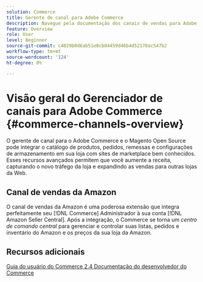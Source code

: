 ```yaml
---
solution: Commerce
title: Gerente de canal para Adobe Commerce
description: Navegue pela documentação dos canais de vendas para Adobe Commerce e Magento Open Source.
feature: Overview
role: User
level: Beginner
source-git-commit: c4029b0d6ab51e0cb84459d46b4d52178ac547b2
workflow-type: tm+mt
source-wordcount: '124'
ht-degree: 0%

---
```



# Visão geral do Gerenciador de canais para Adobe Commerce {#commerce-channels-overview}

O gerente de canal para o Adobe Commerce e o Magento Open Source pode integrar o catálogo de produtos, pedidos, remessas e configurações de armazenamento em sua loja com sites de marketplace bem conhecidos. Esses recursos avançados permitem que você aumente a receita, capturando o novo tráfego da loja e expandindo as vendas para outras lojas da Web.

## Canal de vendas da Amazon

O canal de vendas da Amazon é uma poderosa extensão que integra perfeitamente seu [!DNL Commerce] Administrador à sua conta [!DNL Amazon Seller Central]. Após a integração, o Commerce se torna um _centro de comando central_ para gerenciar e controlar suas listas, pedidos e inventário do Amazon e os preços da sua loja da Amazon.

## Recursos adicionais

[Guia do usuário do Commerce 2.4 ](https://docs.magento.com/user-guide/)
[Documentação do desenvolvedor do Commerce](https://devdocs.magento.com/)

